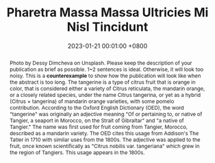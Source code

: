 ---
title:          "Pharetra Massa Massa Ultricies Mi Nisl Tincidunt"
date:           2023-01-21 00:01:00 +0800
selected:       false
pub:            "International Conference on Learning Representations (ICLR)"
pub_date:       "2023"
abstract: >-
  Photo by Dessy Dimcheva on Unsplash. Please keep the description of your publication as brief as possible. 1~2 sentences is ideal. Otherwise, it will look too noisy. This is a <strong>counterexample</strong> to show how the publication will look like when the abstract is too long.
  The tangerine is a type of citrus fruit that is orange in color, that is considered either a variety of Citrus reticulata, the mandarin orange, or a closely related species, under the name Citrus tangerina, or yet as a hybrid (Citrus × tangerina) of mandarin orange varieties, with some pomelo contribution.
  According to the Oxford English Dictionary (OED), the word "tangerine" was originally an adjective meaning "Of or pertaining to, or native of Tangier, a seaport in Morocco, on the Strait of Gibraltar" and "a native of Tangier." The name was first used for fruit coming from Tangier, Morocco, described as a mandarin variety. The OED cites this usage from Addison's The Tatler in 1710 with similar uses from the 1800s. The adjective was applied to the fruit, once known scientifically as "Citrus nobilis var. tangeriana" which grew in the region of Tangiers. This usage appears in the 1800s.

cover:          /assets/images/covers/cover2.jpg
authors:
  - Charles Green (MIT)*
  - John Doe*
  - Robert White
  - James Wang
  - Your Name#
links:
  Paper: https://www.biorxiv.org
  Code: https://github.com
---